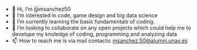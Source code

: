 - 👋 Hi, I’m @msanchez50
- 👀 I’m interested in code, game design and big data science
- 🌱 I’m currently learning the basic fundamentals of coding.
- 💞️ I’m looking to collaborate on any open projects which could help me to develope my knoledge of coding, programming and analyzing data
- 📫 How to reach me is via mail contactic msanchez.50@alumni.unav.es

<!---
msanchez50/msanchez50 is a ✨ special ✨ repository because its `README.md` (this file) appears on your GitHub profile.
You can click the Preview link to take a look at your changes.
--->
